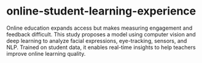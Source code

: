 # online-student-learning-experience
Online education expands access but makes measuring engagement and feedback difficult. This study proposes a model using computer vision and deep learning to analyze facial expressions, eye-tracking, sensors, and NLP. Trained on student data, it enables real-time insights to help teachers improve online learning quality.
